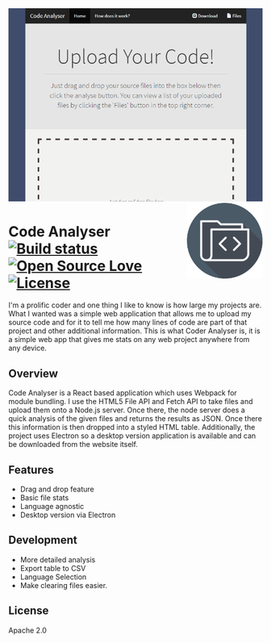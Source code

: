 
<img src='preview.gif' />

<img src='icon.png' width='150' height='150' align='right' />

# Code Analyser &nbsp; &nbsp; &nbsp; [![Build status](https://travis-ci.org/william-taylor/code-analyser.svg?branch=master)](https://travis-ci.org/william-taylor/analyser) [![Open Source Love](https://badges.frapsoft.com/os/v1/open-source.svg?v=102)](https://github.com/ellerbrock/open-source-badge/) [![License](https://img.shields.io/badge/License-Apache%202.0-blue.svg)](https://opensource.org/licenses/Apache-2.0)

I'm a prolific coder and one thing I like to know is how large my projects are. What I wanted was a simple web application that allows me to upload my source code and for it to tell me how many lines of code are part of that project and other additional information. This is what Coder Analyser is, it is a simple web app that gives me stats on any web project anywhere from any device.

## Overview

Code Analyser is a React based application which uses Webpack for module bundling. I use the HTML5 File API and Fetch API to take files and upload them onto a Node.js server. Once there, the node server does a quick analysis of the given files and returns the results as JSON. Once there this information is then dropped into a styled HTML table. Additionally, the project uses Electron so a desktop version application is available and can be downloaded from the website itself.

## Features

* Drag and drop feature
* Basic file stats
* Language agnostic
* Desktop version via Electron

## Development

* More detailed analysis
* Export table to CSV
* Language Selection
* Make clearing files easier.

## License

Apache 2.0
